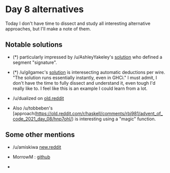 # Day 8 alternatives


Today I don't have time to dissect and study all interesting alternative approaches,
but I'll make a note of them.

## Notable solutions

- (*) particularly impressed by /u/AshleyYakeley's [solution](https://old.reddit.com/r/haskell/comments/rbj981/advent_of_code_2021_day_08/hnpbpv2/) who defined a segment "signature".

- (*) /u/gilgamec's [solution](https://old.reddit.com/r/haskell/comments/rbj981/advent_of_code_2021_day_08/hnqtk67/) is interesecting automatic deductions per
wire. "The solution runs essentially instantly, even in GHCi."  I must admit,
I don't have the time to fully dissect and understand it, even tough I'd really
like to. I feel like this is an example I could learn from a lot.

- /u/dualized on [old.reddit](https://old.reddit.com/r/haskell/comments/rbj981/advent_of_code_2021_day_08/hnr8tgw/)

- Also /u/tobbeben's [approach(https://old.reddit.com/r/haskell/comments/rbj981/advent_of_code_2021_day_08/hnp7ohl/) is interesting using
a "magic" function.

## Some other mentions

- /u/amiskiwa [new.reddit](https://new.reddit.com/r/haskell/comments/rbj981/advent_of_code_2021_day_08/hnp37bl/)

- MorrowM : [github](https://github.com/MorrowM/aoc2021/blob/master/solutions/Day8.hs)

- 